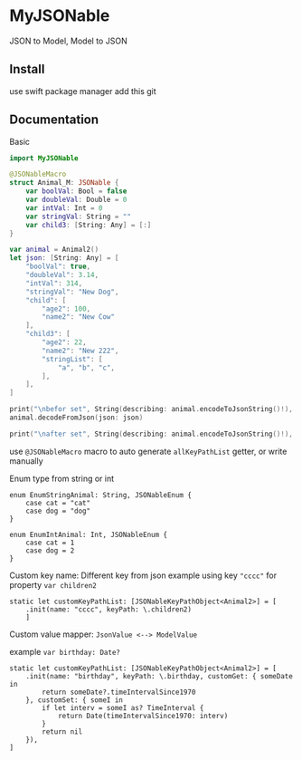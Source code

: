 # MyJSONable

JSON to Model, Model to JSON

## Install

use swift package manager add this git

## Documentation

Basic

```swift
import MyJSONable

@JSONableMacro
struct Animal_M: JSONable {
    var boolVal: Bool = false
    var doubleVal: Double = 0
    var intVal: Int = 0
    var stringVal: String = ""
    var child3: [String: Any] = [:]
}

var animal = Animal2()
let json: [String: Any] = [
    "boolVal": true,
    "doubleVal": 3.14,
    "intVal": 314,
    "stringVal": "New Dog",
    "child": [
        "age2": 100,
        "name2": "New Cow"
    ],
    "child3": [
        "age2": 22,
        "name2": "New 222",
        "stringList": [
            "a", "b", "c",
        ],
    ],
]

print("\nbefor set", String(describing: animal.encodeToJsonString()!), separator: "\n")
animal.decodeFromJson(json: json)

print("\nafter set", String(describing: animal.encodeToJsonString()!), separator: "\n")
```

use `@JSONableMacro` macro to auto generate `allKeyPathList` getter, or write manually

Enum type from string or int

```
enum EnumStringAnimal: String, JSONableEnum {
    case cat = "cat"
    case dog = "dog"
}

enum EnumIntAnimal: Int, JSONableEnum {
    case cat = 1
    case dog = 2
}
```

Custom key name: Different key from json
example using key `"cccc"` for property `var children2`

```
static let customKeyPathList: [JSONableKeyPathObject<Animal2>] = [
    .init(name: "cccc", keyPath: \.children2)
    ]
```

Custom value mapper: `JsonValue <--> ModelValue`

example `var birthday: Date?`

```
static let customKeyPathList: [JSONableKeyPathObject<Animal2>] = [
    .init(name: "birthday", keyPath: \.birthday, customGet: { someDate in
        return someDate?.timeIntervalSince1970
    }, customSet: { someI in
        if let interv = someI as? TimeInterval {
            return Date(timeIntervalSince1970: interv)
        }
        return nil
    }),
]
```

